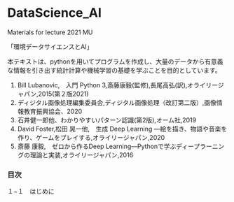 # DataScience_AI
Materials for lecture 2021 MU

「環境データサイエンスとAI」　

本テキストは、pythonを用いてプログラムを作成し、大量のデータから有意義な情報を引き出す統計計算や機械学習の基礎を学ぶことを目的としています。

1) Bill Lubanovic,　入門 Python 3,斎藤康毅(監修),長尾高弘(訳),オライリージャパン,2015(第２版2021)
2) ディジタル画像処理編集委員会,ディジタル画像処理（改訂第二版）,画像情報教育振興協会、2020
3) 石井健一郎他、わかりやすいパターン認識(第2版),オーム社,2019
4) David Foster,松田 晃一他,　生成 Deep Learning ―絵を描き、物語や音楽を作り、ゲームをプレイする,オライリージャパン,2020
5) 斎藤 康毅,　ゼロから作るDeep Learning―Pythonで学ぶディープラーニングの理論と実装,オライリージャパン,2016

### 目次

１−１　はじめに

